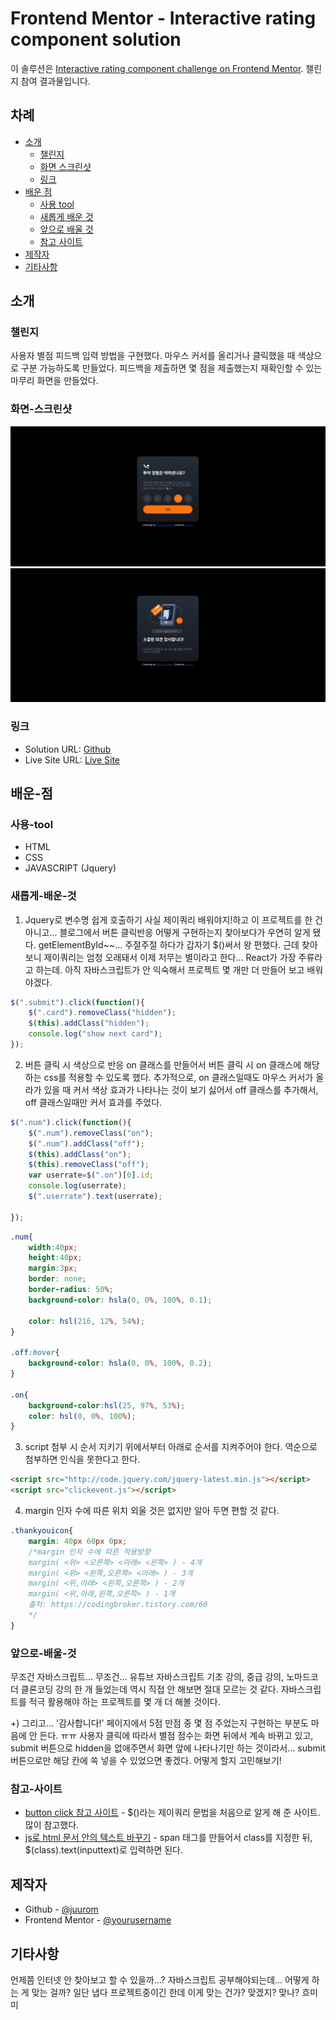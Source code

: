 # Frontend Mentor - Interactive rating component solution

이 솔루션은 [Interactive rating component challenge on Frontend Mentor](https://www.frontendmentor.io/challenges/interactive-rating-component-koxpeBUmI). 챌린지 참여 결과물입니다.

## 차례

- [소개](#소개)
  - [챌린지](#챌린지)
  - [화면 스크린샷](#화면-스크린샷)
  - [링크](#링크)
- [배운 점](#배운-점)
  - [사용 tool](#사용-tool)
  - [새롭게 배운 것](#새롭게-배운-것)
  - [앞으로 배울 것](#앞으로-배울-것)
  - [참고 사이트](#참고-사이트)
- [제작자](#제작자)
- [기타사항](#기타사항)

## 소개

### 챌린지

사용자 별점 피드백 입력 방법을 구현했다.
마우스 커서를 올리거나 클릭했을 때 색상으로 구분 가능하도록 만들었다.
피드백을 제출하면 몇 점을 제출했는지 재확인할 수 있는 마무리 화면을 만들었다.

### 화면-스크린샷

![](./ratings_screenshot.png)
![](./thankyou_screenshot.png)


### 링크

- Solution URL: [Github](https://github.com/juurom/Rating___frontendMentor)
- Live Site URL: [Live Site](https://juurom.github.io/Rating___frontendMentor/)

## 배운-점

### 사용-tool

- HTML
- CSS
- JAVASCRIPT (Jquery)

### 새롭게-배운-것

1. Jquery로 변수명 쉽게 호출하기
사실 제이쿼리 배워야지!하고 이 프로젝트를 한 건 아니고... 블로그에서 버튼 클릭반응 어떻게 구현하는지 찾아보다가 우연히 알게 됐다.
getElementById~~... 주절주절 하다가 갑자기 $()써서 왕 편했다.
근데 찾아보니 제이쿼리는 엄청 오래돼서 이제 저무는 별이라고 한다...
React가 가장 주류라고 하는데. 아직 자바스크립트가 안 익숙해서 프로젝트 몇 개만 더 만들어 보고 배워야겠다.

```javascript
$(".submit").click(function(){
    $(".card").removeClass("hidden");
    $(this).addClass("hidden");
    console.log("show next card");
});
```

2. 버튼 클릭 시 색상으로 반응
on 클래스를 만들어서 버튼 클릭 시 on 클래스에 해당하는 css를 적용할 수 있도록 했다.
추가적으로, on 클래스일때도 마우스 커서가 올라가 있을 때 커서 색상 효과가 나타나는 것이 보기 싫어서
off 클래스를 추가해서, off 클래스일때만 커서 효과를 주었다.

```javascript
$(".num").click(function(){
    $(".num").removeClass("on");
    $(".num").addClass("off");
    $(this).addClass("on");
    $(this).removeClass("off");
    var userrate=$(".on")[0].id;
    console.log(userrate);
    $(".userrate").text(userrate);

});
```

```css
.num{
    width:40px;
    height:40px;
    margin:3px;
    border: none;
    border-radius: 50%;
    background-color: hsla(0, 0%, 100%, 0.1);

    color: hsl(216, 12%, 54%);
}

.off:hover{
    background-color: hsla(0, 0%, 100%, 0.2);
}

.on{
    background-color:hsl(25, 97%, 53%);
    color: hsl(0, 0%, 100%);
}
```

3. script 첨부 시 순서 지키기
위에서부터 아래로 순서를 지켜주어야 한다.
역순으로 첨부하면 인식을 못한다고 한다.
```html
<script src="http://code.jquery.com/jquery-latest.min.js"></script>
<script src="clickevent.js"></script>
```

4. margin 인자 수에 따른 위치
외울 것은 없지만 알아 두면 편할 것 같다.
```css
.thankyouicon{
    margin: 40px 60px 0px;
    /*margin 인자 수에 따른 적용방향
    margin( <위> <오른쪽> <아래> <왼쪽> ) - 4개
    margin( <위> <왼쪽,오른쪽> <아래> ) - 3개
    margin( <위,아래> <왼쪽,오른쪽> ) - 2개
    margin( <위,아래,왼쪽,오른쪽> ) - 1개
    출처: https://codingbroker.tistory.com/60
    */
}
```

### 앞으로-배울-것

무조건 자바스크립트... 무조건...
유튜브 자바스크립트 기초 강의, 중급 강의, 노마드코더 클론코딩 강의 한 개 들었는데
역시 직접 안 해보면 절대 모르는 것 같다.
자바스크립트를 적극 활용해야 하는 프로젝트를 몇 개 더 해볼 것이다.

+) 그리고... '감사합니다!' 페이지에서 5점 만점 중 몇 점 주었는지 구현하는 부분도 마음에 안 든다. ㅠㅠ 사용자 클릭에 따라서 별점 점수는 화면 뒤에서 계속 바뀌고 있고, submit 버튼으로 hidden을 없애주면서 화면 앞에 나타나기만 하는 것이라서... submit 버튼으로만 해당 칸에 쏙 넣을 수 있었으면 좋겠다. 어떻게 할지 고민해보기!

### 참고-사이트

- [button click 참고 사이트](https://orange056.tistory.com/29) - $()라는 제이쿼리 문법을 처음으로 알게 해 준 사이트. 많이 참고했다.
- [js로 html 문서 안의 텍스트 바꾸기](https://youngjinmo.github.io/2020/04/change-value-by-javascript/) - span 태그를 만들어서 class를 지정한 뒤, $(class).text(inputtext)로 입력하면 된다.

## 제작자

- Github - [@juurom](https://github.com/juurom/)
- Frontend Mentor - [@yourusername](https://www.frontendmentor.io/profile/juurom)

## 기타사항
언제쯤 인터넷 안 찾아보고 할 수 있을까...?
자바스크립트 공부해야되는데... 어떻게 하는 게 맞는 걸까?
일단 냅다 프로젝트중이긴 한데 이게 맞는 건가? 맞겠지? 맞나? 흐미미

